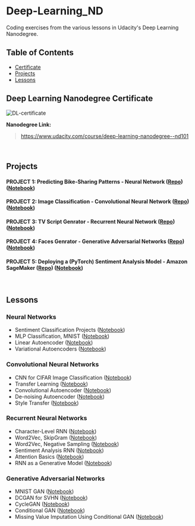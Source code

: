 # Deep-Learning_ND
Coding exercises from the various lessons in Udacity's Deep Learning Nanodegree.

## Table of Contents

* [Certificate](#deep-learning-nanodegree-certificate)
* [Projects](#Projects)
* [Lessons](#Lessons)



## Deep Learning Nanodegree Certificate

![DL-certificate](https://user-images.githubusercontent.com/57719752/138567992-2fb43f62-346b-4150-a174-220e1a65351b.png)

 **Nanodegree Link:**
> https://www.udacity.com/course/deep-learning-nanodegree--nd101

<br>

## Projects
#### **PROJECT 1: Predicting Bike-Sharing Patterns - Neural Network** ([Repo](https://github.com/Adham-M/Deep-Learning_ND/tree/main/Neural%20Networks/%23%20Predicting%20Bike-Sharing%20Patterns%20-%20NN%20Project)) ([Notebook](https://github.com/Adham-M/Deep-Learning_ND/blob/main/Neural%20Networks/%23%20Predicting%20Bike-Sharing%20Patterns%20-%20NN%20Project/Predicting_bike_sharing_data.ipynb)) 
#### **PROJECT 2: Image Classification - Convolutional Neural Network** ([Repo](https://github.com/Adham-M/Deep-Learning_ND/blob/main/Convolutional%20Neural%20Networks/%23%20Landmark%20Classifier%20-%20CNN%20Project)) ([Notebook](https://github.com/Adham-M/Deep-Learning_ND/blob/main/Convolutional%20Neural%20Networks/%23%20Landmark%20Classifier%20-%20CNN%20Project/landmark.ipynb)) 
#### **PROJECT 3: TV Script Genrator - Recurrent Neural Network** ([Repo](https://github.com/Adham-M/Deep-Learning_ND/tree/main/Recurrent%20Neural%20Networks/%23%20TV%20Script%20Genrator%20-%20RNN%20Project)) ([Notebook](https://github.com/Adham-M/Deep-Learning_ND/blob/main/Recurrent%20Neural%20Networks/%23%20TV%20Script%20Genrator%20-%20RNN%20Project/dlnd_tv_script_generation.ipynb)) 
#### **PROJECT 4: Faces Genrator - Generative Adversarial Networks** ([Repo](https://github.com/Adham-M/Deep-Learning_ND/blob/main/Generative%20Adversarial%20Networks/%23%20Face%20Generation%20-%20GAN%20Project)) ([Notebook](https://github.com/Adham-M/Deep-Learning_ND/blob/main/Generative%20Adversarial%20Networks/%23%20Face%20Generation%20-%20GAN%20Project/dlnd_face_generation.ipynb)) 
#### **PROJECT 5: Deploying a (PyTorch) Sentiment Analysis Model - Amazon SageMaker** ([Repo](https://github.com/Adham-M/Deep-Learning_ND/tree/main/Deploying%20a%20Sentiment%20Analysis%20Model)) ([Notebook](https://github.com/Adham-M/Deep-Learning_ND/blob/main/Deploying%20a%20Sentiment%20Analysis%20Model/SageMaker%20Project.ipynb)) 

<br>

## Lessons

### Neural Networks
* Sentiment Classification Projects ([Notebook](https://github.com/Adham-M/Deep-Learning_ND/blob/main/Neural%20Networks/Sentiment%20Classification%20Projects/Sentiment_Classification_Projects.ipynb)) 
* MLP Classification, MNIST ([Notebook](https://github.com/Adham-M/Deep-Learning_ND/blob/main/Neural%20Networks/MLP%20Classification%2C%20MNIST/mnist_mlp_exercise.ipynb)) 
* Linear Autoencoder ([Notebook](https://github.com/Adham-M/Deep-Learning_ND/blob/main/Neural%20Networks/Linear%20Autoencoder/Simple_Autoencoder_Exercise.ipynb)) 
* Variational Autoencoders ([Notebook](https://github.com/Adham-M/Deep-Learning_ND/blob/main/Neural%20Networks/Variational%20Autoencoders/Variational%20Autoencoders%20on%20Poor%20Sevens.ipynb))

### Convolutional Neural Networks
* CNN for CIFAR Image Classification ([Notebook](https://github.com/Adham-M/Deep-Learning_ND/blob/main/Convolutional%20Neural%20Networks/CNN%20for%20CIFAR%20Image%20Classification/cifar10_cnn_exercise.ipynb))
* Transfer Learning ([Notebook](https://github.com/Adham-M/Deep-Learning_ND/blob/main/Convolutional%20Neural%20Networks/Transfer%20Learning%2C%20on%20Flowers/Transfer_Learning_Exercise.ipynb))
* Convolutional Autoencoder ([Notebook](https://github.com/Adham-M/Deep-Learning_ND/blob/main/Convolutional%20Neural%20Networks/Convolutional%20Autoencoder/Convolutional_Autoencoder_Exercise.ipynb))
* De-noising Autoencoder ([Notebook](https://github.com/Adham-M/Deep-Learning_ND/blob/main/Convolutional%20Neural%20Networks/De-noising%20Autoencoder/Denoising_Autoencoder_Exercise.ipynb))
* Style Transfer ([Notebook](https://github.com/Adham-M/Deep-Learning_ND/blob/main/Convolutional%20Neural%20Networks/Style%20Transfer/Style_Transfer_Exercise.ipynb))

### Recurrent Neural Networks
* Character-Level RNN ([Notebook](https://github.com/Adham-M/Deep-Learning_ND/blob/main/Recurrent%20Neural%20Networks/Character-Level%20RNN/Character_Level_RNN_Exercise.ipynb))
* Word2Vec, SkipGram ([Notebook](https://github.com/Adham-M/Deep-Learning_ND/blob/main/Recurrent%20Neural%20Networks/Word2Vec/Skip_Grams_Exercise.ipynb))
* Word2Vec, Negative Sampling ([Notebook](https://github.com/Adham-M/Deep-Learning_ND/blob/main/Recurrent%20Neural%20Networks/Word2Vec/Negative_Sampling_Exercise.ipynb))
* Sentiment Analysis RNN ([Notebook](https://github.com/Adham-M/Deep-Learning_ND/blob/main/Recurrent%20Neural%20Networks/Sentiment%20Analysis%20RNN/Sentiment_RNN_Exercise.ipynb))
* Attention Basics ([Notebook](https://github.com/Adham-M/Deep-Learning_ND/blob/main/Recurrent%20Neural%20Networks/Attention%20Basics/Attention%20Basics.ipynb))
* RNN as a Generative Model ([Notebook](https://github.com/Adham-M/Deep-Learning_ND/blob/main/Recurrent%20Neural%20Networks/RNN%20as%20a%20Generative%20Model/RNNs%20as%20a%20generative%20model.ipynb))

### Generative Adversarial Networks
* MNIST GAN ([Notebook](https://github.com/Adham-M/Deep-Learning_ND/blob/main/Generative%20Adversarial%20Networks/MNIST%20GAN/MNIST_GAN_Exercise.ipynb))
* DCGAN for SVHN ([Notebook](https://github.com/Adham-M/Deep-Learning_ND/blob/main/Generative%20Adversarial%20Networks/DCGAN%2C%20for%20SVHN/DCGAN_Exercise.ipynb))
* CycleGAN ([Notebook](https://github.com/Adham-M/Deep-Learning_ND/blob/main/Generative%20Adversarial%20Networks/CycleGAN/CycleGAN_Exercise.ipynb))
* Conditional GAN ([Notebook](https://github.com/Adham-M/Deep-Learning_ND/blob/main/Generative%20Adversarial%20Networks/Conditional%20GANs/Conditional%20GAN.ipynb))
* Missing Value Imputation Using Conditional GAN ([Notebook](https://github.com/Adham-M/Deep-Learning_ND/blob/main/Generative%20Adversarial%20Networks/Conditional%20GANs/Missing%20Value%20Imputation%20Usong%20Conditional%20GAN.ipynb))
